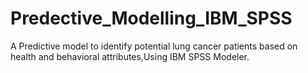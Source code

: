 # Predective_Modelling_IBM_SPSS
A Predictive model to identify potential lung cancer patients based on health and behavioral attributes,Using IBM SPSS Modeler.

